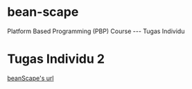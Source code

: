 # bean-scape
Platform Based Programming (PBP) Course --- Tugas Individu 

# Tugas Individu 2
[beanScape's url](rakabima-ghaniendra-beanscape.pbp.cs.ui.ac.id)